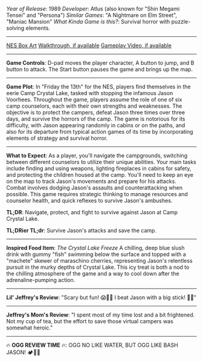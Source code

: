*Year of Release*: 1989
*Developer*: Atlus (also known for "Shin Megami Tensei" and "Persona")
*Similar Games*: "A Nightmare on Elm Street", "Maniac Mansion"
*What Kinda Game is this?*: Survival horror with puzzle-solving elements.

---
[NES Box Art](https://www.google.com/search?tbm=isch&q=NES+Box+Art+Friday+the+13th) 
[Walkthrough, if available](https://www.google.com/search?q=Walkthrough+NES+Friday+the+13th)
[Gameplay Video, if available](https://www.youtube.com/results?search_query=gameplay+NES+Friday+the+13th) 

- - -
**Game Controls**:
D-pad moves the player character, A button to jump, and B button to attack. The Start button pauses the game and brings up the map.

- - -
**Game Plot**: 
In "Friday the 13th" for the NES, players find themselves in the eerie Camp Crystal Lake, tasked with stopping the infamous Jason Voorhees. Throughout the game, players assume the role of one of six camp counselors, each with their own strengths and weaknesses. The objective is to protect the campers, defeat Jason three times over three days, and survive the horrors of the camp. The game is notorious for its difficulty, with Jason appearing randomly in cabins or on the paths, and also for its departure from typical action games of its time by incorporating elements of strategy and survival horror.

- - -
**What to Expect**: 
As a player, you'll navigate the campgrounds, switching between different counselors to utilize their unique abilities. Your main tasks include finding and using weapons, lighting fireplaces in cabins for safety, and protecting the children housed at the camp. You'll need to keep an eye on the map to track Jason's movements and prepare for his attacks. Combat involves dodging Jason's assaults and counterattacking when possible. This game requires strategic thinking to manage resources and counselor health, and quick reflexes to survive Jason's ambushes.

**TL;DR**:
Navigate, protect, and fight to survive against Jason at Camp Crystal Lake.

**TL;DRier TL;dr**: 
Survive Jason's attacks and save the camp.

---
**Inspired Food Item**: *The Crystal Lake Freeze*
A chilling, deep blue slush drink with gummy "fish" swimming below the surface and topped with a "machete" skewer of maraschino cherries, representing Jason's relentless pursuit in the murky depths of Crystal Lake. This icy treat is both a nod to the chilling atmosphere of the game and a way to cool down after the adrenaline-pumping action.

---
**Lil' Jeffrey's Review**: "Scary but fun! 😱🏃‍♂️ I beat Jason with a big stick! 🍢😎"

---
**Jeffrey's Mom's Review**: "I spent most of my time lost and a bit frightened. Not my cup of tea, but the effort to save those virtual campers was somewhat heroic."

---
🔥 **OGG REVIEW TIME** 🔥: OGG NO LIKE WATER, BUT OGG LIKE BASH JASON! 🏕️👹💥